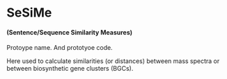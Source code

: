 # SeSiMe
#### (Sentence/Sequence Similarity Measures)

Protoype name. And prototyoe code.

Here used to calculate similarities (or distances) between mass spectra or between biosynthetic gene clusters (BGCs).
